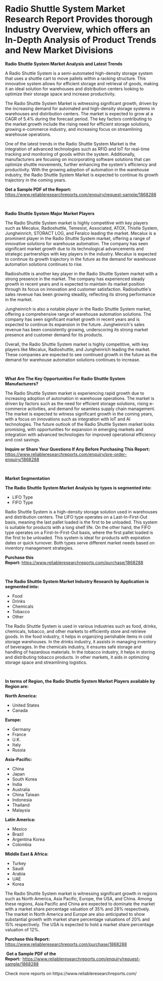 <p><h1>Radio Shuttle System Market Research Report Provides thorough Industry Overview, which offers an In-Depth Analysis of Product Trends and New Market Divisions</h1></p><p><strong>Radio Shuttle System Market Analysis and Latest Trends</strong></p>
<p><p>A Radio Shuttle System is a semi-automated high-density storage system that uses a shuttle cart to move pallets within a racking structure. This innovative system allows for efficient storage and retrieval of goods, making it an ideal solution for warehouses and distribution centers looking to optimize their storage space and increase productivity.</p><p>The Radio Shuttle System Market is witnessing significant growth, driven by the increasing demand for automated and high-density storage systems in warehouses and distribution centers. The market is expected to grow at a CAGR of 5.4% during the forecast period. The key factors contributing to the market growth include the rising need for efficient storage solutions, growing e-commerce industry, and increasing focus on streamlining warehouse operations.</p><p>One of the latest trends in the Radio Shuttle System Market is the integration of advanced technologies such as RFID and IoT for real-time tracking and monitoring of goods within the system. Additionally, manufacturers are focusing on incorporating software solutions that can optimize shuttle movements, further enhancing the system's efficiency and productivity. With the growing adoption of automation in the warehouse industry, the Radio Shuttle System Market is expected to continue its growth trajectory in the coming years.</p></p>
<p><strong>Get a Sample PDF of the Report:&nbsp;</strong> <a href="https://www.reliableresearchreports.com/enquiry/request-sample/1868288">https://www.reliableresearchreports.com/enquiry/request-sample/1868288</a></p>
<p>&nbsp;</p>
<p><strong>Radio Shuttle System Major Market Players</strong></p>
<p><p>The Radio Shuttle System market is highly competitive with key players such as Mecalux, Radioshuttle, Temesist, Associated, ATOX, Thistle System, Jungheinrich, STORACT LOG, and Feralco leading the market. Mecalux is a prominent player in the Radio Shuttle System market, offering a range of innovative solutions for warehouse automation. The company has seen significant market growth due to its technological advancements and strategic partnerships with key players in the industry. Mecalux is expected to continue its growth trajectory in the future as the demand for warehouse automation solutions continues to rise.</p><p>Radioshuttle is another key player in the Radio Shuttle System market with a strong presence in the market. The company has experienced steady growth in recent years and is expected to maintain its market position through its focus on innovation and customer satisfaction. Radioshuttle's sales revenue has been growing steadily, reflecting its strong performance in the market.</p><p>Jungheinrich is also a notable player in the Radio Shuttle System market, offering a comprehensive range of warehouse automation solutions. The company has seen significant market growth in recent years and is expected to continue its expansion in the future. Jungheinrich's sales revenue has been consistently growing, underscoring its strong market presence and customer demand for its products.</p><p>Overall, the Radio Shuttle System market is highly competitive, with key players like Mecalux, Radioshuttle, and Jungheinrich leading the market. These companies are expected to see continued growth in the future as the demand for warehouse automation solutions continues to increase.</p></p>
<p>&nbsp;</p>
<p><strong>What Are The Key Opportunities For Radio Shuttle System Manufacturers?</strong></p>
<p><p>The Radio Shuttle System market is experiencing rapid growth due to increasing adoption of automation in warehouse operations. The market is driven by factors such as the need for efficient storage solutions, rising e-commerce activities, and demand for seamless supply chain management. The market is expected to witness significant growth in the coming years, with a focus on innovations such as integration with IoT and AI technologies. The future outlook of the Radio Shuttle System market looks promising, with opportunities for expansion in emerging markets and integration with advanced technologies for improved operational efficiency and cost savings.</p></p>
<p><strong>Inquire or Share Your Questions If Any Before Purchasing This Report:</strong> <a href="https://www.reliableresearchreports.com/enquiry/pre-order-enquiry/1868288">https://www.reliableresearchreports.com/enquiry/pre-order-enquiry/1868288</a></p>
<p>&nbsp;</p>
<p><strong>Market Segmentation</strong></p>
<p><strong>The Radio Shuttle System Market Analysis by types is segmented into:</strong></p>
<p><ul><li>LIFO Type</li><li>FIFO Type</li></ul></p>
<p><p>Radio Shuttle System is a high-density storage solution used in warehouses and distribution centers. The LIFO type operates on a Last-In-First-Out basis, meaning the last pallet loaded is the first to be unloaded. This system is suitable for products with a long shelf life. On the other hand, the FIFO type operates on a First-In-First-Out basis, where the first pallet loaded is the first to be unloaded. This system is ideal for products with expiration dates or quick turnover. Both types serve different market needs based on inventory management strategies.</p></p>
<p><strong>Purchase this Report:&nbsp;</strong><a href="https://www.reliableresearchreports.com/purchase/1868288">https://www.reliableresearchreports.com/purchase/1868288</a></p>
<p>&nbsp;</p>
<p><strong>The Radio Shuttle System Market Industry Research by Application is segmented into:</strong></p>
<p><ul><li>Food</li><li>Drinks</li><li>Chemicals</li><li>Tobacco</li><li>Other</li></ul></p>
<p><p>The Radio Shuttle System is used in various industries such as food, drinks, chemicals, tobacco, and other markets to efficiently store and retrieve goods. In the food industry, it helps in organizing perishable items in cold storage warehouses. In the drinks industry, it assists in managing inventory of beverages. In the chemicals industry, it ensures safe storage and handling of hazardous materials. In the tobacco industry, it helps in storing and distributing tobacco products. In other markets, it aids in optimizing storage space and streamlining logistics.</p></p>
<p>&nbsp;</p>
<p><strong>In terms of Region, the Radio Shuttle System Market Players available by Region are:</strong></p>
<p>
    <p> <strong> North America: </strong>
        <ul>
            <li>United States</li>
            <li>Canada</li>
        </ul>
        </p> 
    <p> <strong> Europe: </strong>
        <ul>
            <li>Germany</li>
            <li>France</li>
            <li>U.K.</li>
            <li>Italy</li>
            <li>Russia</li>
        </ul>
        </p> 
    <p> <strong> Asia-Pacific: </strong>
        <ul>
            <li>China</li>
            <li>Japan</li>
            <li>South Korea</li>
            <li>India</li>
            <li>Australia</li>
            <li>China Taiwan</li>
            <li>Indonesia</li>
            <li>Thailand</li>
            <li>Malaysia</li>
        </ul>
        </p> 
    <p> <strong> Latin America: </strong>
        <ul>
            <li>Mexico</li>
            <li>Brazil</li>
            <li>Argentina Korea</li>
            <li>Colombia</li>
        </ul>
        </p> 
    <p> <strong> Middle East & Africa: </strong>
        <ul>
            <li>Turkey</li>
            <li>Saudi</li>
            <li>Arabia</li>
            <li>UAE</li>
            <li>Korea</li>
        </ul>
    </p>
    </p>
<p><p>The Radio Shuttle System market is witnessing significant growth in regions such as North America, Asia Pacific, Europe, the USA, and China. Among these regions, Asia Pacific and China are expected to dominate the market with a market share percentage valuation of 35% and 28% respectively. The market in North America and Europe are also anticipated to show substantial growth with market share percentage valuations of 20% and 15% respectively. The USA is expected to hold a market share percentage valuation of 12%.</p></p>
<p><strong>Purchase this Report: </strong><a href="https://www.reliableresearchreports.com/purchase/1868288">https://www.reliableresearchreports.com/purchase/1868288</a></p>
<p>&nbsp;<strong>Get a Sample PDF of the Report:&nbsp;&nbsp;</strong><a href="https://www.reliableresearchreports.com/enquiry/request-sample/1868288">https://www.reliableresearchreports.com/enquiry/request-sample/1868288</a></p>
<p><strong></strong></p>
<p>Check more reports on https://www.reliableresearchreports.com/</p>